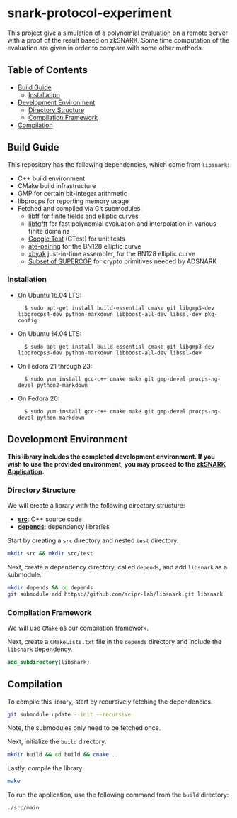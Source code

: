 # snark-protocol-experiment

This project give a simulation of a polynomial evaluation on a remote server with a proof of the result based on zkSNARK.
Some time computation of the evaluation are given in order to compare with some other methods. 

## Table of Contents

- [Build Guide](#build-guide)
  - [Installation](#installation)
- [Development Environment](#development-environment)
  - [Directory Structure](#directory-structure)
  - [Compilation Framework](#compilation-framework)
- [Compilation](#compilation)

## Build Guide

This repository has the following dependencies, which come from `libsnark`:

- C++ build environment
- CMake build infrastructure
- GMP for certain bit-integer arithmetic
- libprocps for reporting memory usage
- Fetched and compiled via Git submodules:
    - [libff](https://github.com/scipr-lab/libff) for finite fields and elliptic curves
    - [libfqfft](https://github.com/scipr-lab/libfqfft) for fast polynomial evaluation and interpolation in various finite domains
    - [Google Test](https://github.com/google/googletest) (GTest) for unit tests
    - [ate-pairing](https://github.com/herumi/ate-pairing) for the BN128 elliptic curve
    - [xbyak](https://github.com/herumi/xbyak) just-in-time assembler, for the BN128 elliptic curve
    - [Subset of SUPERCOP](https://github.com/mbbarbosa/libsnark-supercop) for crypto primitives needed by ADSNARK

### Installation

* On Ubuntu 16.04 LTS:

        $ sudo apt-get install build-essential cmake git libgmp3-dev libprocps4-dev python-markdown libboost-all-dev libssl-dev pkg-config

* On Ubuntu 14.04 LTS:

        $ sudo apt-get install build-essential cmake git libgmp3-dev libprocps3-dev python-markdown libboost-all-dev libssl-dev

* On Fedora 21 through 23:

        $ sudo yum install gcc-c++ cmake make git gmp-devel procps-ng-devel python2-markdown

* On Fedora 20:

        $ sudo yum install gcc-c++ cmake make git gmp-devel procps-ng-devel python-markdown

## Development Environment

__This library includes the completed development environment. If you wish to use the provided environment, you may proceed to the [zkSNARK Application](#zksnark-application).__

### Directory Structure

We will create a library with the following directory structure:

* [__src__](src): C++ source code
  <!-- * [__tests__](src/tests): collection of GTests -->
* [__depends__](depends): dependency libraries

Start by creating a `src` directory and nested `test` directory.
```bash
mkdir src && mkdir src/test
```

Next, create a dependency directory, called `depends`, and add `libsnark` as a submodule.
```bash
mkdir depends && cd depends
git submodule add https://github.com/scipr-lab/libsnark.git libsnark
```

### Compilation Framework

We will use `CMake` as our compilation framework. 

Next, create a `CMakeLists.txt` file in the `depends` directory and include the `libsnark` dependency.
```cmake
add_subdirectory(libsnark)
```

## Compilation

To compile this library, start by recursively fetching the dependencies.
```bash
git submodule update --init --recursive
```

Note, the submodules only need to be fetched once.

Next, initialize the `build` directory.
```bash
mkdir build && cd build && cmake ..
```

Lastly, compile the library.
```bash
make
```

To run the application, use the following command from the `build` directory:
```bash
./src/main
```
